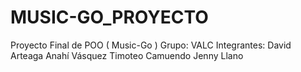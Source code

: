 # MUSIC-GO_PROYECTO
Proyecto Final de POO
( Music-Go )
Grupo: VALC
Integrantes:
David Arteaga
Anahí Vásquez
Timoteo Camuendo
Jenny Llano
